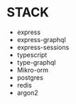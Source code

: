 # STACK

-   express
-   express-graphql
-   express-sessions
-   typescript
-   type-graphql
-   Mikro-orm
-   postgres
-   redis
-   argon2
